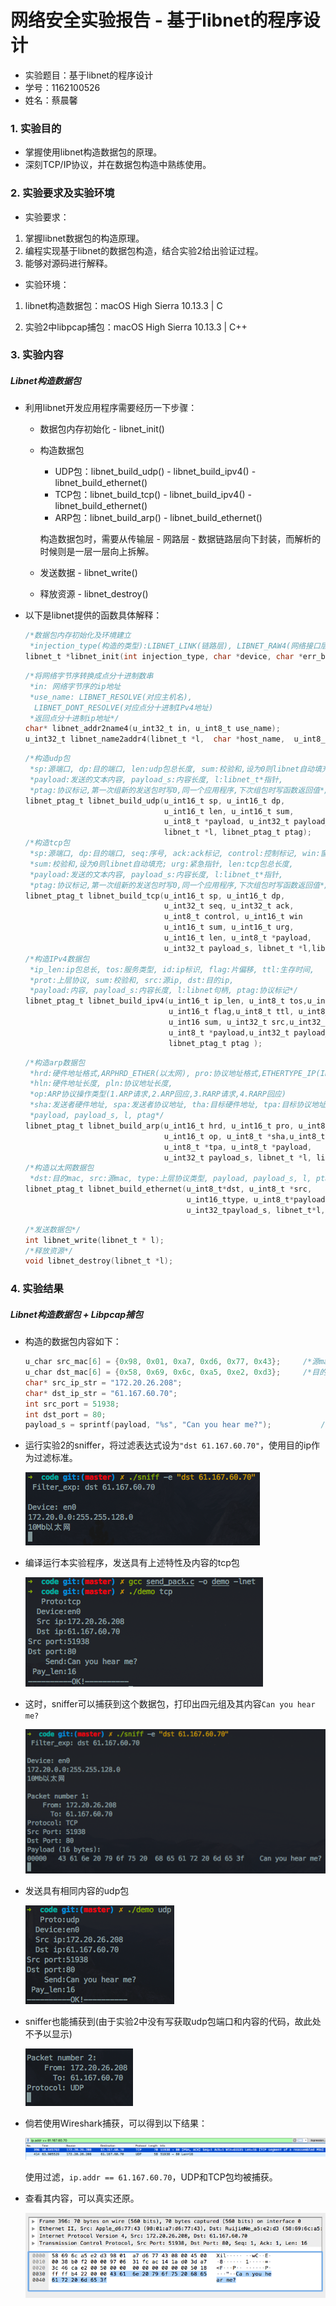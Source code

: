# 网络安全实验报告 - 基于libnet的程序设计

* 实验题目：基于libnet的程序设计
* 学号：1162100526
* 姓名：蔡晨馨



### 1. 实验目的

* 掌握使用libnet构造数据包的原理。
* 深刻TCP/IP协议，并在数据包构造中熟练使用。

### 2. 实验要求及实验环境

* 实验要求：

1. 掌握libnet数据包的构造原理。
2. 编程实现基于libnet的数据包构造，结合实验2给出验证过程。
3. 能够对源码进行解释。

* 实验环境：

1. libnet构造数据包：macOS High Sierra 10.13.3 | C

2. 实验2中libpcap捕包：macOS High Sierra 10.13.3 | C++


### 3. 实验内容

##### Libnet构造数据包

* 利用libnet开发应用程序需要经历一下步骤：

  * 数据包内存初始化 - libnet_init()

  * 构造数据包

    * UDP包：libnet_build_udp() - libnet_build_ipv4() - libnet_build_ethernet()
    * TCP包：libnet_build_tcp() - libnet_build_ipv4() - libnet_build_ethernet()
    * ARP包：libnet_build_arp() - libnet_build_ethernet()

    构造数据包时，需要从传输层 - 网路层 - 数据链路层向下封装，而解析的时候则是一层一层向上拆解。

  * 发送数据 - libnet_write()

  * 释放资源 - libnet_destroy()







* 以下是libnet提供的函数具体解释：

  ```c
  /*数据包内存初始化及环境建立
   *injection_type(构造的类型):LIBNET_LINK(链路层), LIBNET_RAW4(网络接口层),...*/
  libnet_t *libnet_init(int injection_type, char *device, char *err_buf);
  ```

  ```c
  /*将网络字节序转换成点分十进制数串
   *in: 网络字节序的ip地址
   *use_name: LIBNET_RESOLVE(对应主机名), 
    LIBNET_DONT_RESOLVE(对应点分十进制IPv4地址)
   *返回点分十进制ip地址*/
  char* libnet_addr2name4(u_int32_t in, u_int8_t use_name);
  u_int32_t libnet_name2addr4(libnet_t *l,  char *host_name,  u_int8_t use_name);
  ```

  ```c
  /*构造udp包
   *sp:源端口, dp:目的端口, len:udp包总长度, sum:校验和,设为0则libnet自动填充; 
   *payload:发送的文本内容, payload_s:内容长度, l:libnet_t*指针, 
   *ptag:协议标记,第一次组新的发送包时写0,同一个应用程序,下次组包时写函数返回值*/
  libnet_ptag_t libnet_build_udp(u_int16_t sp, u_int16_t dp,
                                 u_int16_t len, u_int16_t sum,
                                 u_int8_t *payload, u_int32_t payload_s,
                                 libnet_t *l, libnet_ptag_t ptag);
  /*构造tcp包
   *sp:源端口, dp:目的端口, seq:序号, ack:ack标记, control:控制标记, win:窗口大小,
   *sum:校验和,设为0则libnet自动填充; urg:紧急指针, len:tcp包总长度,
   *payload:发送的文本内容, payload_s:内容长度, l:libnet_t*指针, 
   *ptag:协议标记,第一次组新的发送包时写0,同一个应用程序,下次组包时写函数返回值*/
  libnet_ptag_t libnet_build_tcp(u_int16_t sp, u_int16_t dp,
                                 u_int32_t seq, u_int32_t ack,
                                 u_int8_t control, u_int16_t win
                                 u_int16_t sum, u_int16_t urg,
                                 u_int16_t len, u_int8_t *payload,
                                 u_int32_t payload_s, libnet_t *l,libnet_ptag_t ptag );
  /*构造IPv4数据包
   *ip_len:ip包总长, tos:服务类型, id:ip标识, flag:片偏移, ttl:生存时间, 
   *prot:上层协议, sum:校验和, src:源ip, dst:目的ip, 
   *payload:内容, payload_s:内容长度, l:libnet句柄, ptag:协议标记*/
  libnet_ptag_t libnet_build_ipv4(u_int16_t ip_len, u_int8_t tos,u_int16_t id, 
                                  u_int16_t flag,u_int8_t ttl, u_int8_t prot,
                                  u_int16 sum, u_int32_t src,u_int32_t dst, 
                                  u_int8_t *payload,u_int32_t payload_s,libnet_t *l,
                                  libnet_ptag_t ptag );
  ```

  ```c
  /*构造arp数据包
   *hrd:硬件地址格式,ARPHRD_ETHER(以太网), pro:协议地址格式,ETHERTYPE_IP(IP协议)
   *hln:硬件地址长度, pln:协议地址长度,
   *op:ARP协议操作类型(1.ARP请求,2.ARP回应,3.RARP请求,4.RARP回应)
   *sha:发送者硬件地址, spa:发送者协议地址, tha:目标硬件地址, tpa:目标协议地址,
   *payload, payload_s, l, ptag*/
  libnet_ptag_t libnet_build_arp(u_int16_t hrd, u_int16_t pro, u_int8_t hln, u_int8_t pln,
                                 u_int16_t op, u_int8_t *sha,u_int8_t *spa, u_int8_t *tha,
                                 u_int8_t *tpa, u_int8_t *payload, 
                                 u_int32_t payload_s, libnet_t *l, libnet_ptag_t ptag );
  /*构造以太网数据包
   *dst:目的mac, src:源mac, type:上层协议类型, payload, payload_s, l, ptag*/
  libnet_ptag_t libnet_build_ethernet(u_int8_t*dst, u_int8_t *src,
                                      u_int16_ttype, u_int8_t*payload,
                                      u_int32_tpayload_s, libnet_t*l,libnet_ptag_t ptag );
  ```

  ```c
  /*发送数据包*/
  int libnet_write(libnet_t * l);
  /*释放资源*/
  void libnet_destroy(libnet_t *l);
  ```

### 4. 实验结果

##### Libnet构造数据包 + Libpcap捕包

* 构造的数据包内容如下：

  ```c
  u_char src_mac[6] = {0x98, 0x01, 0xa7, 0xd6, 0x77, 0x43};		/*源mac*/
  u_char dst_mac[6] = {0x58, 0x69, 0x6c, 0xa5, 0xe2, 0xd3};		/*目的mac*/
  char* src_ip_str = "172.20.26.208";													/*源ip*/
  char* dst_ip_str = "61.167.60.70";													/*目的ip*/
  int src_port = 51938;																				/*源端口*/
  int dst_port = 80;																					/*目的端口*/
  payload_s = sprintf(payload, "%s", "Can you hear me?");			/*发送内容*/
  ```

* 运行实验2的sniffer，将过滤表达式设为`"dst 61.167.60.70"`，使用目的ip作为过滤标准。

  ![运行sniffer](./picture/start_sniffer.png)

  

* 编译运行本实验程序，发送具有上述特性及内容的tcp包

  ![发送tcp包](./picture/send_tcp.png)

* 这时，sniffer可以捕获到这个数据包，打印出四元组及其内容`Can you hear me?`

  ![捕获tcp](./picture/recv_tcp.png)

* 发送具有相同内容的udp包

  ![发送udp包](./picture/send_udp.png)

* sniffer也能捕获到(由于实验2中没有写获取udp包端口和内容的代码，故此处不予以显示)

  ![捕获udp包](./picture/recv_udp.png)

* 倘若使用Wireshark捕获，可以得到以下结果：

  ![wireshark捕获](./picture/wireshark_recv.png)

  使用过滤，`ip.addr == 61.167.60.70`，UDP和TCP包均被捕获。



* 查看其内容，可以真实还原。

  ![wireshark看内容](./picture/wireshark_payload.png)


